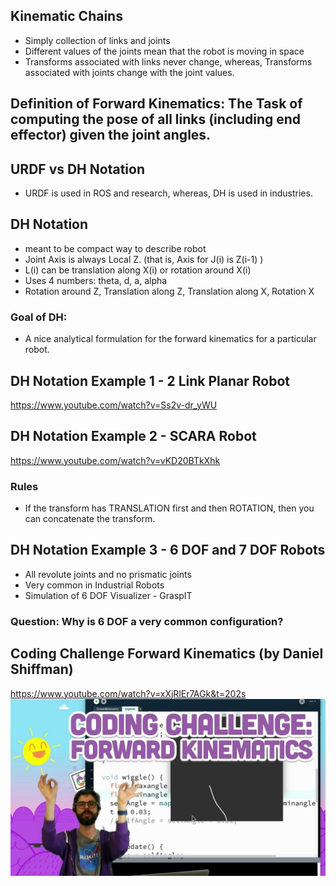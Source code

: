 ## Kinematic Chains ##
- Simply collection of links and joints
- Different values of the joints mean that the robot is moving in space
- Transforms associated with links never change, whereas, Transforms associated with joints change with the joint values.

## Definition of Forward Kinematics: The Task of computing the pose of all links (including end effector) given the joint angles. ###

## URDF vs DH Notation ##
- URDF is used in ROS and research, whereas, DH is used in industries.

## DH Notation ##
- meant to be compact way to describe robot
- Joint Axis is always Local Z. (that is, Axis for J(i) is Z(i-1) )
- L(i) can be translation along X(i) or rotation around X(i)
- Uses 4 numbers: theta, d, a, alpha
- Rotation around Z, Translation along Z, Translation along X, Rotation X

### Goal of DH: ###
- A nice analytical formulation for the forward kinematics for a particular robot.

## DH Notation Example 1 - 2 Link Planar Robot ##
https://www.youtube.com/watch?v=Ss2v-dr_yWU

## DH Notation Example 2 - SCARA Robot ##
https://www.youtube.com/watch?v=vKD20BTkXhk
### Rules ###
-  If the transform has TRANSLATION first and then ROTATION, then you can concatenate the transform.

## DH Notation Example 3 - 6 DOF and 7 DOF Robots ##
- All revolute joints and no prismatic joints
- Very common in Industrial Robots
- Simulation of 6 DOF Visualizer - GraspIT

### Question: Why is 6 DOF a very common configuration? ###

## Coding Challenge Forward Kinematics (by Daniel Shiffman) ##
https://www.youtube.com/watch?v=xXjRlEr7AGk&t=202s
![](.gitbook/assets/forwardkinematics.jpg)
